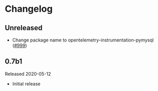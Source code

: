 # Changelog

## Unreleased

- Change package name to opentelemetry-instrumentation-pymysql
  ([#999](https://github.com/open-telemetry/opentelemetry-python/pull/999))

## 0.7b1

Released 2020-05-12

- Initial release